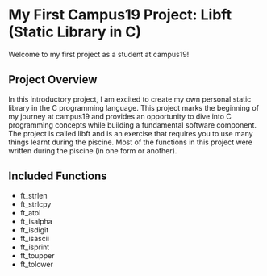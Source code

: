 # My First Campus19 Project: Libft (Static Library in C)

Welcome to my first project as a student at campus19!

## Project Overview

In this introductory project, I am excited to create my own personal static library in the C programming language. This project marks the beginning of my journey at campus19 and provides an opportunity to dive into C programming concepts while building a fundamental software component. The project is called libft and is an exercise that requires you to use many things learnt during the piscine.
Most of the functions in this project were written during the piscine (in one form or another).

## Included Functions
* ft_strlen
* ft_strlcpy
* ft_atoi
* ft_isalpha
* ft_isdigit
* ft_isascii
* ft_isprint
* ft_toupper
* ft_tolower
